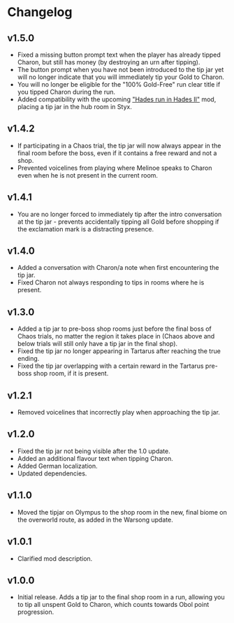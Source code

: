 # Changelog

## v1.5.0

<!--Releasenotes start-->
- Fixed a missing button prompt text when the player has already tipped Charon, but still has money (by destroying an urn after tipping).
- The button prompt when you have not been introduced to the tip jar yet will no longer indicate that you will immediately tip your Gold to Charon.
- You will no longer be eligible for the "100% Gold-Free" run clear title if you tipped Charon during the run.
- Added compatibility with the upcoming ["Hades run in Hades II"](https://github.com/NikkelM/Hades-II-HadesBiomes) mod, placing a tip jar in the hub room in Styx.
<!--Releasenotes end-->

## v1.4.2

- If participating in a Chaos trial, the tip jar will now always appear in the final room before the boss, even if it contains a free reward and not a shop.
- Prevented voicelines from playing where Melinoe speaks to Charon even when he is not present in the current room.

## v1.4.1

- You are no longer forced to immediately tip after the intro conversation at the tip jar - prevents accidentally tipping all Gold before shopping if the exclamation mark is a distracting presence.

## v1.4.0

- Added a conversation with Charon/a note when first encountering the tip jar.
- Fixed Charon not always responding to tips in rooms where he is present.

## v1.3.0

- Added a tip jar to pre-boss shop rooms just before the final boss of Chaos trials, no matter the region it takes place in (Chaos above and below trials will still only have a tip jar in the final shop).
- Fixed the tip jar no longer appearing in Tartarus after reaching the true ending.
- Fixed the tip jar overlapping with a certain reward in the Tartarus pre-boss shop room, if it is present.

## v1.2.1

- Removed voicelines that incorrectly play when approaching the tip jar.

## v1.2.0

- Fixed the tip jar not being visible after the 1.0 update.
- Added an additional flavour text when tipping Charon.
- Added German localization.
- Updated dependencies.

## v1.1.0

- Moved the tipjar on Olympus to the shop room in the new, final biome on the overworld route, as added in the Warsong update.

## v1.0.1

- Clarified mod description.

## v1.0.0

- Initial release. Adds a tip jar to the final shop room in a run, allowing you to tip all unspent Gold to Charon, which counts towards Obol point progression.
